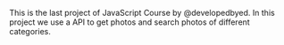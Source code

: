 This is the last project of JavaScript Course by @developedbyed.
In this project we use a API to get photos and search photos of different categories.
